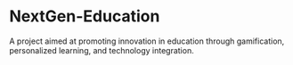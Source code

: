 # NextGen-Education
A project aimed at promoting innovation in education through gamification, personalized learning, and technology integration.
